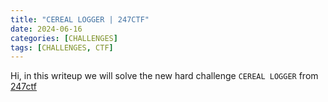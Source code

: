 ```yaml
---
title: "CEREAL LOGGER | 247CTF"
date: 2024-06-16
categories: [CHALLENGES]
tags: [CHALLENGES, CTF] 
---
```



Hi, in this writeup we will solve the new hard challenge `CEREAL LOGGER` from [247ctf](https://247ctf.com/)
